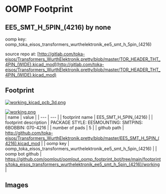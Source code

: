 # OOMP Footprint  
## EE5_SMT_H_5PIN_(4216)  by none  
  
oomp key: oomp_toka_eisos_transformers_wurthelektronik_ee5_smt_h_5pin_(4216)  
  
source repo at: [http://gitlab.com/toka-eisos/Transformers_WurthElektronik.pretty/blob/master/TOR_HEADER_THT_4PIN_(WIDE).kicad_mod](http://gitlab.com/toka-eisos/Transformers_WurthElektronik.pretty/blob/master/TOR_HEADER_THT_4PIN_(WIDE).kicad_mod)  
## Footprint  
  
[![working_kicad_pcb_3d.png](working_kicad_pcb_3d_600.png)](working_kicad_pcb_3d.png)  
  
[![working.png](working_600.png)](working.png)  
| name | value | 
| --- | --- | 
| footprint name | EE5_SMT_H_5PIN_(4216) | 
| footprint description | PACKAGE STYLE: EE5MOUNTING: SMTPINS: 6BOBBIN: 070-4216 | 
| number of pads | 5 | 
| github path | http://github.com/toka-eisos/Transformers_WurthElektronik.pretty/blob/master/EE5_SMT_H_5PIN_(4216).kicad_mod | 
| oomp key | oomp_toka_eisos_transformers_wurthelektronik_ee5_smt_h_5pin_(4216) | 
| oomp bot github | https://github.com/oomlout/oomlout_oomp_footprint_bot/tree/main/footprints/toka_eisos_transformers_wurthelektronik_ee5_smt_h_5pin_(4216)/working | 
## Images  

